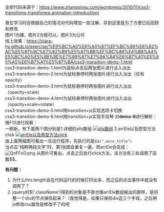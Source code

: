 全部代码来源于：https://www.zhangxinxu.com/wordpress/2010/11/css3-transitions-transforms-animation-introduction/ 

我在学习时会根据自己的情况对代码增加一些注解，存到这里是为了方便日后回顾和修改  
图片1为猪，图片2为我可以，图片3为公仔  
线上效果：https://clara-hy.github.io/exercise/%E9%BC%A0%E6%A0%87%EF%BC%88%E6%82%AC%E5%81%9C%E7%82%B9%E5%87%BB%EF%BC%89%E4%B8%A4%E5%BC%A0%E5%9B%BE%E7%89%87%E7%9A%84%E6%B7%A1%E5%85%A5%E6%B7%A1%E5%87%BA/css3-transition-demo-1.html  
css3-transition-demo-1.html为鼠标点击后两张图片进行淡入淡出  
css3-transition-demo-2.html为鼠标悬停时两张图片进行淡入淡出（仅有opacity）  
css3-transition-demo-3.html为鼠标悬停时两张图片进行淡入淡出（opacity+scale）  
css3-transition-demo-4.html为鼠标悬停时两张图片进行淡入淡出（opacity+scale+rotate）  
css3-transition-demo-5.html用transition+js实现选项卡切换  
css3-transition-demo-6.html用transition+js实现手风琴
对**demo-6**进行解析：用F12进行观察：  
一刷新，有下面两个图分别是1.详细的alls数组
[![alls数组](https://s2.ax1x.com/2019/12/02/QnCfl8.png)](https://imgse.com/i/QnCfl8)
2.arrEle以及原型方法click
[![arrEle以及原型方法click](https://s2.ax1x.com/2019/12/02/QnCWSf.png)](https://imgse.com/i/QnCWSf)  
由上面两幅图可看出一旦运行程序，先执行的是`$$(".acco_title")`  
当点击“纯粹两段文字”时，第1张图会重复一遍，而arrEle会变成：
![QnFFsO.png](https://s2.ax1x.com/2019/12/02/QnFFsO.png)
从图片可看出，点击之后执行click方法，该方法有三处调用了函数$$。

**有问题：**  
1. 为什么this.length会在代码运行的时候打印出来，而之后的点击事件中就没有调用了？  
2. jquery的$('.className')得到的对象是不是也像arrEle数组输出的那样，是将整一个div的节点保存起来？（我觉得是，如果只保存div这三个字母，之后用js修改css属性是修改不了的吧
